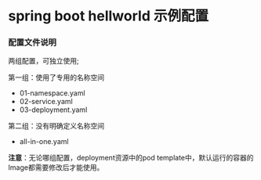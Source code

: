 # spring boot hellworld 示例配置

### 配置文件说明

两组配置，可独立使用;

第一组：使用了专用的名称空间
- 01-namespace.yaml  
- 02-service.yaml  
- 03-deployment.yaml

第二组：没有明确定义名称空间
- all-in-one.yaml


**注意**：无论哪组配置，deployment资源中的pod template中，默认运行的容器的Image都需要修改后才能使用。


